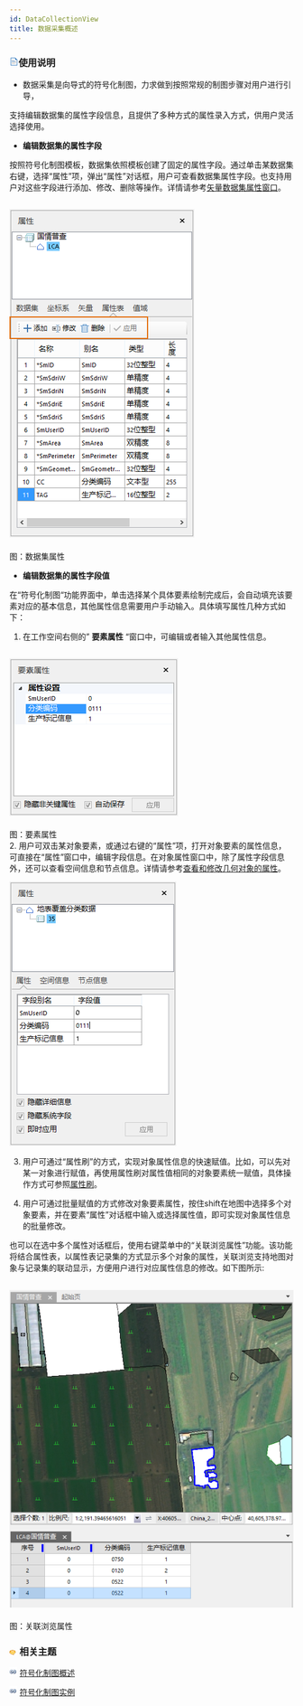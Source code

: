 ```yaml
---
id: DataCollectionView
title: 数据采集概述  
---  
```

 ### ![](../../../img/read.gif)使用说明



* 数据采集是向导式的符号化制图，力求做到按照常规的制图步骤对用户进行引导，

支持编辑数据集的属性字段信息，且提供了多种方式的属性录入方式，供用户灵活选择使用。

* **编辑数据集的属性字段**

按照符号化制图模板，数据集依照模板创建了固定的属性字段。通过单击某数据集右键，选择“属性”项，弹出“属性”对话框，用户可查看数据集属性字段。也支持用户对这些字段进行添加、修改、删除等操作。详情请参考[矢量数据集属性窗口](../../DataManagement/DTgroupDiaVector.htm#222)。


![](img/DatasetAttribute.png)  
---  
图：数据集属性  
* **编辑数据集的属性字段值**

在“符号化制图“功能界面中，单击选择某个具体要素绘制完成后，会自动填充该要素对应的基本信息，其他属性信息需要用户手动输入。具体填写属性几种方式如下：

1. 在工作空间右侧的” **要素属性** “窗口中，可编辑或者输入其他属性信息。

![](img/FeatureAttribute.png)  
---  
图：要素属性  
2. 用户可双击某对象要素，或通过右键的“属性”项，打开对象要素的属性信息，可直接在“属性”窗口中，编辑字段信息。在对象属性窗口中，除了属性字段信息外，还可以查看空间信息和节点信息。详情请参考[查看和修改几何对象的属性](../../../Visualization/Interaction/Geometry_Property.htm)。

![](img/FeatureAttribute2.png)  

3. 用户可通过“属性刷”的方式，实现对象属性信息的快速赋值。比如，可以先对某一对象进行赋值，再使用属性刷对属性值相同的对象要素统一赋值，具体操作方式可参照[属性刷](../../Objects/EditObjects/PropertyBrush.htm)。

4. 用户可通过批量赋值的方式修改对象要素属性，按住shift在地图中选择多个对象要素，并在要素“属性”对话框中输入或选择属性值，即可实现对象属性信息的批量修改。

也可以在选中多个属性对话框后，使用右键菜单中的“关联浏览属性”功能。该功能将结合属性表，以属性表记录集的方式显示多个对象的属性，关联浏览支持地图对象与记录集的联动显示，方便用户进行对应属性信息的修改。如下图所示:



 ![](img/FeatureAttribute3.png)  
 ---  
 图：关联浏览属性  
  
 ### ![](../../../img/seealso.png) 相关主题



 ![](../../../img/smalltitle.png) [符号化制图概述](SymbolicDrawing.htm)



 ![](../../../img/smalltitle.png) [符号化制图实例](SymbolicMappingExample.htm)

